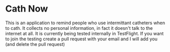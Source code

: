 # Cath Now

This is an application to remind people who use intermittant catheters when to
cath. It collects no personal information, in fact it doesn't talk to the internet at all. 
It is currently being tested internally in TestFlight. If you want to join the testing
create a pull request with your email and I will add you (and delete the pull request)

